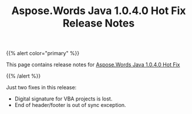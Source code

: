 ﻿---
title: Aspose.Words Java 1.0.4.0 Hot Fix Release Notes
description: "Aspose.Words Java 1.0.4.0 Hot Fix Release Notes – learn about the latest updates and fixes."
type: docs
weight: 110
url: /java/aspose-words-java-1-0-4-0-hot-fix-release-notes/
---

{{% alert color="primary" %}} 

This page contains release notes for [Aspose.Words Java 1.0.4.0 Hot Fix](https://downloads.aspose.com/words/java/new-releases/aspose.words-java-1.0.4.0-hot-fix/)

{{% /alert %}} 

Just two fixes in this release:

- Digital signature for VBA projects is lost.
- End of header/footer is out of sync exception.
